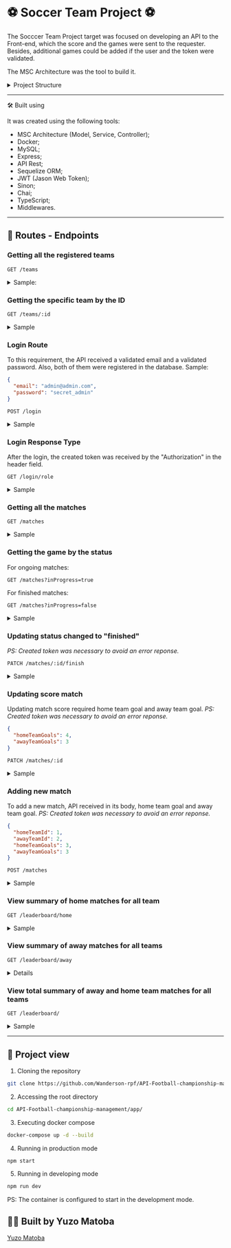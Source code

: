 # ⚽ Soccer Team Project  ⚽

The Socccer Team Project target was focused on developing an API to the Front-end, which the score and the games were sent to the requester. Besides, additional games could be added if the user and the token were validated.

The MSC Architecture was the tool to build it.

<details><summary>Project Structure</summary></br>

This project was structured in 4 parts:

:one: Database:
Database was responsible for obtaining the data to the Back-end.

:two: Back-end:
From the port 3001, The Back-end requested therequired data;
The app was initialized from the following path: app/backend/src/server.ts;
It was ensured that the express was executed and the app listened through the port the enviroment variables;

:three: Front-end:
The Front-end was built by the teachers.

:four: Docker:
The docker compose command had the responsability to gather all the containers (Back-end, Front-end and Database) and take them up through the "npm run compose:up" command;

</details>

---
🛠️ Built using

It was created using the following tools:
- MSC Architecture (Model, Service, Controller);
- Docker;
- MySQL;
- Express;
- API Rest;
- Sequelize ORM;
- JWT (Jason Web Token);
- Sinon;
- Chai;
- TypeScript;
- Middlewares.

---
## 💙 Routes - Endpoints

### Getting all the registered teams
``` http
GET /teams
```
<details><summary>Sample:</summary></br>

Successful case (status: 200):
```json
[
  {
    "id": 1,
    "teamName": "Botafogo"
  },
  {
    "id": 2,
    "teamName": "Corinthians"
  },
  ...
  {
    "id": 6,
    "teamName": "Ferroviária"
  },
  {
    "id": 16,
    "teamName": "São Paulo"
  }
]
```
</details>

### Getting the specific team by the ID
``` http
GET /teams/:id
```
<details><summary>Sample</summary></br>

Successful case (status: 200):
```json
  {
	"id": 6,
	"teamName": "Ferroviária"
  }
```
</details>

### Login Route

To this requirement, the API received a validated email and a validated password. Also, both of them were registered in the database.
Sample:
```json
{
  "email": "admin@admin.com",
  "password": "secret_admin"
}
```
``` http
POST /login
```
<details><summary>Sample</summary></br>

Successful case (status: 200):
```json
{
  "token": *created token here 
}
```
Error case (status: 400):
```json
{
  "message": "All fields must be filled"
}
```
Error case (status: 401):
```json
{
  "message": "Invalid email or password"
}
```

</details>

### Login Response Type

After the login, the created token was received by the "Authorization" in the header field.

``` http
GET /login/role
```
<details><summary>Sample</summary></br>

Successful case (status: 200):
```json
{
  "role": "admin"
}
```
Error case (satus: 401):
```json
{
 "message": "Token not found"
}

or

{
  "message": "Token must be a valid token"
}
```

</details>

### Getting all the matches
``` http
GET /matches
```
<details><summary>Sample</summary></br>

Successful case (status: 200):
```json
[
  {
    "id": 4,
    "homeTeamId": 13,
    "homeTeamGoals": 3,
    "awayTeamId": 4,
    "awayTeamGoals": 1,
    "inProgress": false,
    "homeTeam": {
      "teamName": "São Paulo"
    },
    "awayTeam": {
      "teamName": "Ferroviária"
    }
  },
  ...
  {
    "id": 54,
    "homeTeamId": 7,
    "homeTeamGoals": 1,
    "awayTeamId": 9,
    "awayTeamGoals": 2,
    "inProgress": true,
    "homeTeam": {
      "teamName": "Palmeiras"
    },
    "awayTeam": {
      "teamName": "São Paulo"
    }
  },
  {
    "id": 48,
    "homeTeamId": 11,
    "homeTeamGoals": 1,
    "awayTeamId": 2,
    "awayTeamGoals": 1,
    "inProgress": true,
    "homeTeam": {
      "teamName": "Grêmio"
    },
    "awayTeam": {
      "teamName": "Corinthians"
    }
  }
]
```

</details>

### Getting the game by the status

For ongoing matches:
``` http
GET /matches?inProgress=true
```

For finished matches:
``` http
GET /matches?inProgress=false
```
<details><summary>Sample</summary></br>

Successful case (status: 200):
```json
[
  {
    "id": 14,
    "homeTeamId": 15,
    "homeTeamGoals": 2,
    "awayTeamId": 7,
    "awayTeamGoals": 0,
    "inProgress": true,
    "homeTeam": {
      "teamName": "Atlético Mineiro"
    },
    "awayTeam": {
      "teamName": "Grêmio"
    }
  },
  ...
  {
    "id": 39,
    "homeTeamId": 13,
    "homeTeamGoals": 1,
    "awayTeamId": 3,
    "awayTeamGoals": 1,
    "inProgress": true,
    "homeTeam": {
      "teamName": "São Paulo"
    },
    "awayTeam": {
      "teamName": "Real Brasília"
    }
  }
]
```
Error case (status: 500):
```json
{
  "message": "Invalid parameter"
}
```

</details>

### Updating status changed to "finished"
*PS: Created token was necessary to avoid an error reponse.*

``` http
PATCH /matches/:id/finish
```
<details><summary>Sample</summary></br>

Successful case (status: 200):
```json
{
  "message": "Finished"
}
```
Error case (status: 404):
```json
{
  "message": "Match not found"
}
```
</details>

### Updating score match
Updating match score required home team goal and away team goal.
*PS: Created token was necessary to avoid an error reponse.*

```json
{
  "homeTeamGoals": 4,
  "awayTeamGoals": 3
}
```

``` http
PATCH /matches/:id
```

<details><summary>Sample</summary></br>

Successful case (status: 200):
```json
{
  "message": "Score updated"
}
```
Error case (statu: 404):
```json
{
  "message": "Match not found"
}
```

</details>

### Adding new match
To add a new match, API received in its body, home team goal and away team goal.
*PS: Created token was necessary to avoid an error reponse.*

```json
{
  "homeTeamId": 1, 
  "awayTeamId": 2, 
  "homeTeamGoals": 3,
  "awayTeamGoals": 3
}
```

``` http
POST /matches
```

<details><summary>Sample</summary></br>

Successful case (status: 201):
```json
{
  "id": 49,
  "homeTeamId": 1,
  "awayTeamId": 2,
  "homeTeamGoals": 2,
  "awayTeamGoals": 2,
  "inProgress": true
}
```

</details>

### View summary of home matches for all team

``` http
GET /leaderboard/home
```

<details><summary>Sample</summary></br>

Successful case (status: 200):

```json
[
  {
    "name": "São Paulo",
    "totalPoints": 9,
    "totalGames": 3,
    "totalVictories": 3,
    "totalDraws": 0,
    "totalLosses": 0,
    "goalsFavor": 9,
    "goalsOwn": 3,
    "goalsBalance": 6,
    "efficiency": "100.00"
  },
  {
    "name": "Grêmio",
    "totalPoints": 7,
    "totalGames": 3,
    "totalVictories": 2,
    "totalDraws": 1,
    "totalLosses": 0,
    "goalsFavor": 10,
    "goalsOwn": 5,
    "goalsBalance": 5,
    "efficiency": "77.78"
  },
  ...
  {
    "name": "Corinthians",
    "totalPoints": 0,
    "totalGames": 3,
    "totalVictories": 0,
    "totalDraws": 0,
    "totalLosses": 3,
    "goalsFavor": 0,
    "goalsOwn": 4,
    "goalsBalance": -4,
    "efficiency": "0.00"
  }
]
```

</details>

### View summary of away matches for all teams

``` http
GET /leaderboard/away
```
<details>Sample</summary></br>

Successful case (status: 200):

```json
[
  {
    "name": "Palmeiras",
    "totalPoints": 6,
    "totalGames": 2,
    "totalVictories": 2,
    "totalDraws": 0,
    "totalLosses": 0,
    "goalsFavor": 7,
    "goalsOwn": 0,
    "goalsBalance": 7,
    "efficiency": "100.00"
  },
  {
    "name": "Corinthians",
    "totalPoints": 6,
    "totalGames": 3,
    "totalVictories": 2,
    "totalDraws": 0,
    "totalLosses": 1,
    "goalsFavor": 6,
    "goalsOwn": 2,
    "goalsBalance": 4,
    "efficiency": "66.67"
  },
  ...
  {
    "name": "Napoli-SC",
    "totalPoints": 0,
    "totalGames": 4,
    "totalVictories": 0,
    "totalDraws": 0,
    "totalLosses": 4,
    "goalsFavor": 1,
    "goalsOwn": 13,
    "goalsBalance": -12,
    "efficiency": "0.00"
  }
]
```

</details>


### View total summary of away and home team matches for all teams

``` http
GET /leaderboard/
```

<details><summary>Sample</summary></br>

Successful case (status: 200):
```json
[
  {
    "name": "Palmeiras",
    "totalPoints": 13,
    "totalGames": 5,
    "totalVictories": 4,
    "totalDraws": 1,
    "totalLosses": 0,
    "goalsFavor": 17,
    "goalsOwn": 5,
    "goalsBalance": 12,
    "efficiency": "86.67"
  },
  {
    "name": "Corinthians",
    "totalPoints": 12,
    "totalGames": 5,
    "totalVictories": 4,
    "totalDraws": 0,
    "totalLosses": 1,
    "goalsFavor": 12,
    "goalsOwn": 3,
    "goalsBalance": 9,
    "efficiency": "80.00"
  },
  ...
  {
    "name": "Napoli-SC",
    "totalPoints": 2,
    "totalGames": 6,
    "totalVictories": 0,
    "totalDraws": 2,
    "totalLosses": 4,
    "goalsFavor": 3,
    "goalsOwn": 15,
    "goalsBalance": -12,
    "efficiency": "11.11"
  }
]
```

</details>

---

## 🚀 Project view

1. Cloning the repository
 
```bash
git clone https://github.com/Wanderson-rpf/API-Football-championship-management.git
```

2. Accessing the root directory

```bash
cd API-Football-championship-management/app/
```

3. Executing docker compose

```bash
docker-compose up -d --build
```

4. Running in production mode

```bash
npm start
```

5. Running in developing mode

```bash
npm run dev
```

PS: The container is configured to start in the development mode.

## :man_technologist: Built by Yuzo Matoba
[Yuzo Matoba](https://www.linkedin.com/in/fabio-yuzo/)


